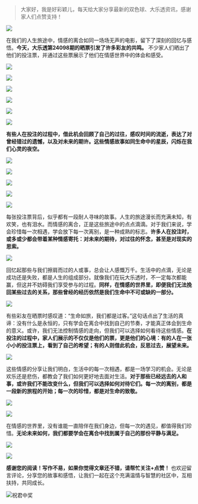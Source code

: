 > 大家好，我是好彩颖儿，每天给大家分享最新的双色球、大乐透资讯，感谢家人们点赞支持！

![](https://cdn.jsdelivr.net/gh/wangwenjie1314/PicCDN/2024-7-12/1720763627240-image.png)


在我们的人生旅途中，情感的离合如同一场场无声的电影，留下了深刻的回忆与感悟。**今天，大乐透第24098期的晒票引发了许多彩友的共鸣。** 不少家人们晒出了他们的投注票，并通过这些票展示了他们在情感世界中的体会和感受。


![](https://cdn.jsdelivr.net/gh/wangwenjie1314/PicCDN/2024-8-24/1724493407717-image.png)



![](https://cdn.jsdelivr.net/gh/wangwenjie1314/PicCDN/2024-8-24/1724486289397-image.png)




![](https://cdn.jsdelivr.net/gh/wangwenjie1314/PicCDN/2024-8-24/1724486255938-image.png)


![](https://cdn.jsdelivr.net/gh/wangwenjie1314/PicCDN/2024-8-24/1724486202757-image.png)

![](https://cdn.jsdelivr.net/gh/wangwenjie1314/PicCDN/2024-8-24/1724486191023-image.png)


![](https://cdn.jsdelivr.net/gh/wangwenjie1314/PicCDN/2024-8-24/1724486329690-image.png)


**有些人在投注的过程中，借此机会回顾了自己的过往，感叹时间的流逝，表达了对曾经错过的遗憾，以及对未来的期许。这些情感故事如同生命中的星辰，闪烁在我们心灵的夜空。**


![](https://cdn.jsdelivr.net/gh/wangwenjie1314/PicCDN/2024-8-24/1724485942047-image.png)


![](https://cdn.jsdelivr.net/gh/wangwenjie1314/PicCDN/2024-8-24/1724485418552-image.png)


![](https://cdn.jsdelivr.net/gh/wangwenjie1314/PicCDN/2024-8-24/1724493429738-image.png)


![](https://cdn.jsdelivr.net/gh/wangwenjie1314/PicCDN/2024-8-24/1724493672115-image.png)

![](https://cdn.jsdelivr.net/gh/wangwenjie1314/PicCDN/2024-8-24/1724493446194-image.png)



每张投注票背后，似乎都有一段耐人寻味的故事。人生的旅途漫长而充满未知，有欢笑，也有泪水。而情感的离合，正是这些旅途中的点点滴滴。对于我们来说，学会珍惜每一次相遇，学会放下每一次离别，是一种成熟的标志。**许多人在投注时，或多或少都会带着某种情感寄托：对未来的期待，对过往的怀念，甚至是对现实的思索。**


![](https://cdn.jsdelivr.net/gh/wangwenjie1314/PicCDN/2024-8-24/1724493540915-image.png)



回忆起那些与我们擦肩而过的人或事，总会让人感慨万千。生活中的点滴，无论是成功还是失败，都是人生的组成部分。就像我们在玩大乐透时，不一定每次都能赢，但这并不妨碍我们享受参与的过程。**同样，在情感的世界里，即便我们无法挽回某些过去的关系，那些曾经的经历依然是我们生命中不可或缺的一部分。**


![](https://cdn.jsdelivr.net/gh/wangwenjie1314/PicCDN/2024-8-24/1724493561109-image.png)


有些彩友在晒票时感叹道：“生命如旅，我们都是过客。”这句话点出了生活的真谛：没有什么是永恒的，只有学会在离合中找到自己的节奏，才能真正体会到生命的意义。或许，我们无法控制情感的走向，但我们可以选择如何看待这些情感。**在投注的过程中，家人们展示的不仅仅是他们的票，更是他们的心境：有的人在一张小小的投注票上，看到了自己的希望；有的人则借此机会，反思过去，展望未来。**




![](https://cdn.jsdelivr.net/gh/wangwenjie1314/PicCDN/2024-8-24/1724493572672-image.png)


这些情感的分享让我们明白，生活中的每一次相遇，都是一场学习的机会。无论是欢乐还是悲伤，都教会了我们如何更好地去面对生活。**对于那些已经远去的人和事，或许我们不能改变什么，但我们可以选择如何对待它们。每一次的离别，都是一段新的旅程的开始；每一次的珍惜，都是对生命的致敬。**

![](https://cdn.jsdelivr.net/gh/wangwenjie1314/PicCDN/2024-8-24/1724493581878-image.png)

![](https://cdn.jsdelivr.net/gh/wangwenjie1314/PicCDN/2024-8-24/1724493595593-image.png)


在情感的世界里，没有谁能一直陪伴在我们身边，但每一次的遇见，都值得我们珍惜。**无论未来如何，我们都要学会在离合中找到属于自己的那份平静与满足。**

![](https://cdn.jsdelivr.net/gh/wangwenjie1314/PicCDN/2024-8-24/1724493422321-image.png)

![](https://cdn.jsdelivr.net/gh/wangwenjie1314/PicCDN/2024-8-24/1724493414143-image.png)

**感谢您的阅读！写作不易，如果你觉得文章还不错，请帮忙关注+点赞！** 也欢迎留言评论，分享您的故事和感悟，让我们一起在这个充满温情与智慧的社区中，互相扶持，共同成长。

![祝君中奖](https://cdn.jsdelivr.net/gh/wangwenjie1314/PicCDN/2024-8-17/1723867627353-image.png)


